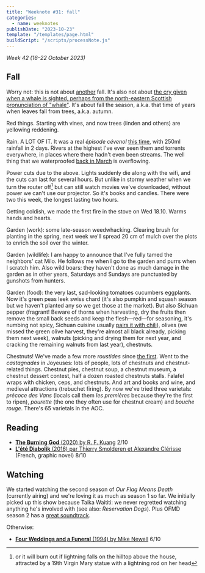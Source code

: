 ```yaml
---
title: "Weeknote #31: fall"
categories:
  - name: weeknotes
publishDate: "2023-10-23"
template: "/templates/page.html"
buildScript: "/scripts/processNote.js"
---
```


_Week 42 (16–22 October 2023)_

## Fall

Worry not: this is not about [another](/notes/weeknote-28-double-trouble/) fall. It's also not about [the cry given when a whale is sighted, perhaps from the north-eastern Scottish pronunciation of "whale"](https://en.wiktionary.org/wiki/fall#Etymology_2). It's about fall the season, a.k.a. that time of years when leaves fall from trees, a.k.a. autumn.

Red things. Starting with vines, and now trees (linden and others) are yellowing reddening.

Rain. A LOT OF IT. It was a real <em lang="fr">épisode cévenol</em> [this time](/notes/weeknote-26-unintended-smirks/), with 250ml rainfall in 2 days. Rivers at the highest I've ever seen them and torrents everywhere, in places where there hadn't even been streams. The well thing that we waterproofed [back in March](/notes/weeknote-3-draining-a-well/) is overflowing.

Power cuts due to the above. Lights suddenly die along with the wifi, and the cuts can last for several hours. But unlike in stormy weather when we turn the router off[^1] but can still watch movies we've downloaded, without power we can't use our projector. So it's books and candles. There were two this week, the longest lasting two hours.

Getting coldish, we made the first fire in the stove on Wed 18.10. Warms hands and hearts.

Garden (work): some late-season weedwhacking. Clearing brush for planting in the spring, next week we'll spread 20 cm of mulch over the plots to enrich the soil over the winter.

Garden (wildlife): I am happy to announce that I've fully tamed the neighbors' cat Milo. He follows me when I go to the garden and purrs when I scratch him. Also wild boars: they haven't done as much damage in the garden as in other years, Saturdays and Sundays are punctuated by gunshots from hunters.

Garden (food): the very last, sad-looking tomatoes cucumbers eggplants. Now it's green peas leek swiss chard (it's also pumpkin and squash season but we haven't planted any so we get those at the market). But also Sichuan pepper (fragrant! Beware of thorns when harvesting, dry the fruits then remove the small back seeds and keep the flesh—red—for seasoning, it's numbing not spicy, Sichuan cuisine usually [pairs it with chili](<https://en.wikipedia.org/wiki/Mala_(seasoning)>)), olives (we missed the green olive harvest, they're almost all black already, picking them next week), walnuts (picking and drying them for next year, and cracking the remaining walnuts from last year), chestnuts.

Chestnuts! We've made a few more <em lang="fr">roustides</em> since [the first](/notes/weeknote-28-double-trouble/). Went to the <em lang="fr">castagnades</em> in Joyeuses: lots of people, lots of chestnuts and chestnut-related things. Chestnut pies, chestnut soup, a chestnut museum, a chestnut dessert contest, half a dozen roasted chestnuts stalls. Falafel wraps with chicken, ceps, and chestnuts. And art and books and wine, and medieval attractions (trebuchet firing). By now we've tried three varietals: _précoce des Vans_ (locals call them _les premières_ because they're the first to ripen), _pourette_ (the one they often use for chestnut cream) and _bouche rouge_. There's 65 varietals in the AOC.

## Reading

- [**The Burning God** (2020) by R. F. Kuang](/notes/the-burning-god-by-r-f-kuang/) 2/10
- [**L'été Diabolik** (2016) par Thierry Smolderen et Alexandre Clérisse](/notes/l-ete-diabolik-par-thierry-smolderen-et-alexandre-clerisse/) (French, graphic novel) 8/10

## Watching

We started watching the second season of _Our Flag Means Death_ (currently airing) and we're loving it as much as season 1 so far. We initially picked up this show because Taika Waititi: we never regretted watching anything he's involved with (see also: _Reservation Dogs_). Plus OFMD season 2 has a [great soundtrack](/notes/pygmy-love-song-and-other-recent-earworms/).

Otherwise:

- [**Four Weddings and a Funeral** (1994) by Mike Newell](/notes/four-weddings-and-a-funeral-by-mike-newell/) 6/10

[^1]: or it will burn out if lightning falls on the hilltop above the house, attracted by a 19th Virgin Mary statue with a lightning rod on her head
